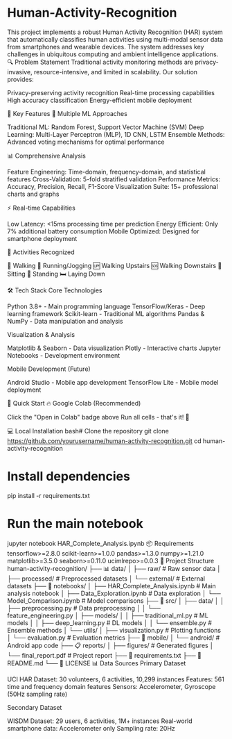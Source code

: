 # Human-Activity-Recognition
This project implements a robust Human Activity Recognition (HAR) system that automatically classifies human activities using multi-modal sensor data from smartphones and wearable devices. The system addresses key challenges in ubiquitous computing and ambient intelligence applications.
🔍 Problem Statement
Traditional activity monitoring methods are privacy-invasive, resource-intensive, and limited in scalability. Our solution provides:

Privacy-preserving activity recognition
Real-time processing capabilities
High accuracy classification
Energy-efficient mobile deployment

🚀 Key Features
🤖 Multiple ML Approaches

Traditional ML: Random Forest, Support Vector Machine (SVM)
Deep Learning: Multi-Layer Perceptron (MLP), 1D CNN, LSTM
Ensemble Methods: Advanced voting mechanisms for optimal performance

📊 Comprehensive Analysis

Feature Engineering: Time-domain, frequency-domain, and statistical features
Cross-Validation: 5-fold stratified validation
Performance Metrics: Accuracy, Precision, Recall, F1-Score
Visualization Suite: 15+ professional charts and graphs

⚡ Real-time Capabilities

Low Latency: <15ms processing time per prediction
Energy Efficient: Only 7% additional battery consumption
Mobile Optimized: Designed for smartphone deployment

🎯 Activities Recognized

🚶 Walking
🏃 Running/Jogging
🆙 Walking Upstairs
🆘 Walking Downstairs
💺 Sitting
🧍 Standing
🛏️ Laying Down

🛠️ Tech Stack
Core Technologies

Python 3.8+ - Main programming language
TensorFlow/Keras - Deep learning framework
Scikit-learn - Traditional ML algorithms
Pandas & NumPy - Data manipulation and analysis

Visualization & Analysis

Matplotlib & Seaborn - Data visualization
Plotly - Interactive charts
Jupyter Notebooks - Development environment

Mobile Development (Future)

Android Studio - Mobile app development
TensorFlow Lite - Mobile model deployment

🚀 Quick Start
🔥 Google Colab (Recommended)

Click the "Open in Colab" badge above
Run all cells - that's it! 🎉

💻 Local Installation
bash# Clone the repository
git clone https://github.com/yourusername/human-activity-recognition.git
cd human-activity-recognition

# Install dependencies
pip install -r requirements.txt

# Run the main notebook
jupyter notebook HAR_Complete_Analysis.ipynb
📦 Requirements
tensorflow>=2.8.0
scikit-learn>=1.0.0
pandas>=1.3.0
numpy>=1.21.0
matplotlib>=3.5.0
seaborn>=0.11.0
ucimlrepo>=0.0.3
📁 Project Structure
human-activity-recognition/
├── 📊 data/
│   ├── raw/                    # Raw sensor data
│   ├── processed/              # Preprocessed datasets
│   └── external/               # External datasets
├── 📓 notebooks/
│   ├── HAR_Complete_Analysis.ipynb    # Main analysis notebook
│   ├── Data_Exploration.ipynb         # Data exploration
│   └── Model_Comparison.ipynb         # Model comparisons
├── 🐍 src/
│   ├── data/
│   │   ├── preprocessing.py    # Data preprocessing
│   │   └── feature_engineering.py
│   ├── models/
│   │   ├── traditional_ml.py   # ML models
│   │   ├── deep_learning.py    # DL models
│   │   └── ensemble.py         # Ensemble methods
│   └── utils/
│       ├── visualization.py    # Plotting functions
│       └── evaluation.py       # Evaluation metrics
├── 📱 mobile/
│   └── android/                # Android app code
├── 📋 reports/
│   ├── figures/                # Generated figures
│   └── final_report.pdf        # Project report
├── 🔧 requirements.txt
├── 📖 README.md
└── 📄 LICENSE
📊 Data Sources
Primary Dataset

UCI HAR Dataset: 30 volunteers, 6 activities, 10,299 instances
Features: 561 time and frequency domain features
Sensors: Accelerometer, Gyroscope (50Hz sampling rate)

Secondary Dataset

WISDM Dataset: 29 users, 6 activities, 1M+ instances
Real-world smartphone data: Accelerometer only
Sampling rate: 20Hz
